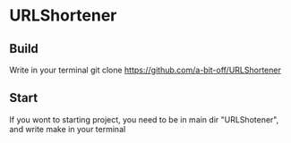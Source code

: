 # URLShortener
## Build
Write in your terminal git clone https://github.com/a-bit-off/URLShortener
## Start
If you wont to starting project, you need to be in main dir "URLShotener", and write make in your terminal
